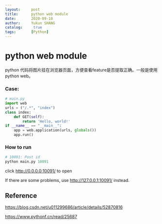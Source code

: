 ```yaml
---
layout:     post
title:      python web module
date:       2020-09-10
author:     Yukun SHANG
catalog: 	 true
tags:		[Python]
---
```


# python web module

python 代码将图片挂在浏览器页面，方便查看feature是否提取正确。一般是使用python web。

### Case:

```python
# main.py
import web
urls = ("/.*", "index")
class index:
	def GET(self):
		return 'Hello, world!'
if __name__ == "__main__":
	app = web.application(urls, globals())
	app.run()
```



### How to run

```python
# 10091: Post id
python main.py 10091
```

click http://0.0.0.0:10091/  to open

If there are some problems, use http://127.0.0.1:10091/  instead.



## Reference

https://blog.csdn.net/u011299686/article/details/52870816

https://www.pythonf.cn/read/25687